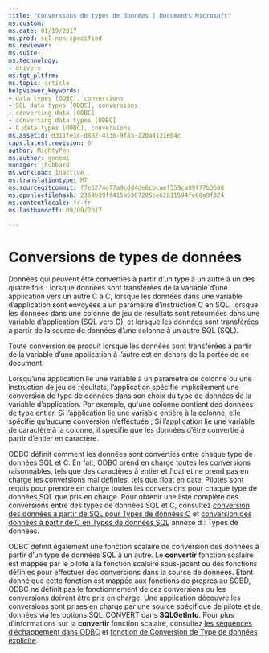 ```yaml
---
title: "Conversions de types de données | Documents Microsoft"
ms.custom: 
ms.date: 01/19/2017
ms.prod: sql-non-specified
ms.reviewer: 
ms.suite: 
ms.technology:
- drivers
ms.tgt_pltfrm: 
ms.topic: article
helpviewer_keywords:
- data types [ODBC], conversions
- SQL data types [ODBC], conversions
- converting data [ODBC]
- converting data types [ODBC]
- C data types [ODBC], conversions
ms.assetid: d311fe1c-d882-4136-9fa5-220a4121e04c
caps.latest.revision: 6
author: MightyPen
ms.author: genemi
manager: jhubbard
ms.workload: Inactive
ms.translationtype: MT
ms.sourcegitcommit: f7e6274d77a9cdd4de6cbcaef559ca99f77b3608
ms.openlocfilehash: 2369b39ff415a5387205ce62811594fe08a9f324
ms.contentlocale: fr-fr
ms.lasthandoff: 09/09/2017

---
```

# <a name="data-type-conversions"></a>Conversions de types de données
Données qui peuvent être converties à partir d’un type à un autre à un des quatre fois : lorsque données sont transférées de la variable d’une application vers un autre C à C, lorsque les données dans une variable d’application sont envoyées à un paramètre d’instruction C en SQL, lorsque les données dans une colonne de jeu de résultats sont retournées dans une variable d’application (SQL vers C), et lorsque les données sont transférées à partir de la source de données d’une colonne à un autre SQL (SQL).  
  
 Toute conversion se produit lorsque les données sont transférées à partir de la variable d’une application à l’autre est en dehors de la portée de ce document.  
  
 Lorsqu’une application lie une variable à un paramètre de colonne ou une instruction de jeu de résultats, l’application spécifie implicitement une conversion de type de données dans son choix du type de données de la variable d’application. Par exemple, qu'une colonne contient des données de type entier. Si l’application lie une variable entière à la colonne, elle spécifie qu’aucune conversion n’effectuée ; Si l’application lie une variable de caractère à la colonne, il spécifie que les données d’être convertie à partir d’entier en caractère.  
  
 ODBC définit comment les données sont converties entre chaque type de données SQL et C. En fait, ODBC prend en charge toutes les conversions raisonnables, tels que des caractères à entier et float et ne prend pas en charge les conversions mal définies, tels que float en date. Pilotes sont requis pour prendre en charge toutes les conversions pour chaque type de données SQL que pris en charge. Pour obtenir une liste complète des conversions entre des types de données SQL et C, consultez [conversion des données à partir de SQL pour Types de données C](../../../odbc/reference/appendixes/converting-data-from-sql-to-c-data-types.md) et [conversion des données à partir de C en Types de données SQL](../../../odbc/reference/appendixes/converting-data-from-c-to-sql-data-types.md) annexe d : Types de données.  
  
 ODBC définit également une fonction scalaire de conversion des données à partir d’un type de données SQL à un autre. Le **convertir** fonction scalaire est mappée par le pilote à la fonction scalaire sous-jacent ou des fonctions définies pour effectuer des conversions dans la source de données. Étant donné que cette fonction est mappée aux fonctions de propres au SGBD, ODBC ne définit pas le fonctionnement de ces conversions ou les conversions doivent être pris en charge. Une application découvre les conversions sont prises en charge par une source spécifique de pilote et de données via les options SQL_CONVERT dans **SQLGetInfo**. Pour plus d’informations sur la **convertir** fonction scalaire, consultez [les séquences d’échappement dans ODBC](../../../odbc/reference/develop-app/escape-sequences-in-odbc.md) et [fonction de Conversion de Type de données explicite](../../../odbc/reference/appendixes/explicit-data-type-conversion-function.md).

